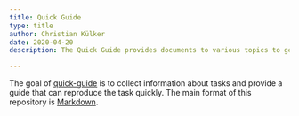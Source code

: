 ```yaml
---
title: Quick Guide
type: title
author: Christian Külker
date: 2020-04-20
description: The Quick Guide provides documents to various topics to get task done fast without much reading

---
```


The goal of [quick-guide] is to collect information about tasks and provide a
guide that can reproduce the task quickly. The main format of this repository
is [Markdown].

[Markdown]: https://en.wikipedia.org/wiki/Markdown
[quick-guide]: https://github.com/ckuelker/quick-guide





